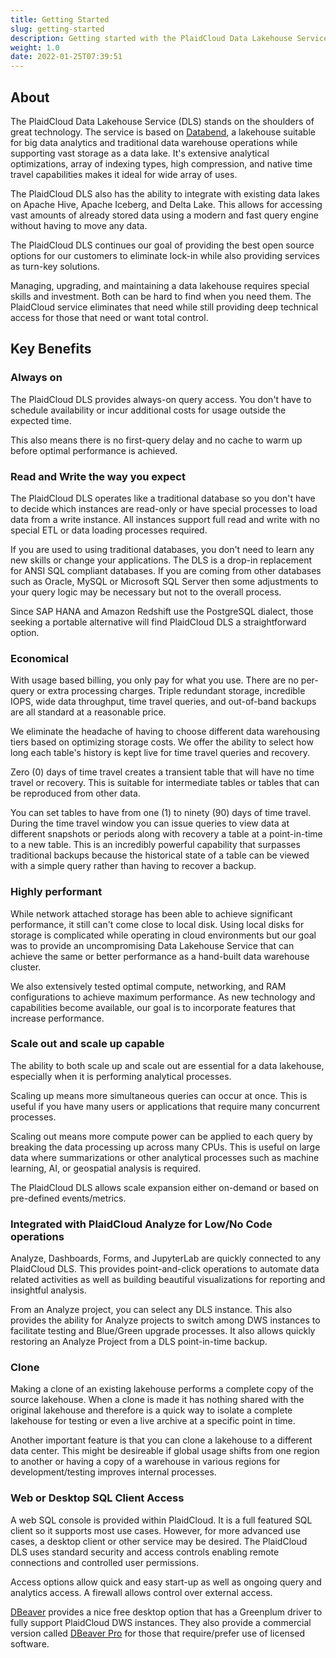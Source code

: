```yaml
---
title: Getting Started
slug: getting-started
description: Getting started with the PlaidCloud Data Lakehouse Service
weight: 1.0
date: 2022-01-25T07:39:51
---
```



## About

The PlaidCloud Data Lakehouse Service (DLS) stands on the shoulders of great technology.  The service is based on [Databend](https://github.com/PlaidCloud/databend), a lakehouse suitable for big data analytics and traditional data warehouse operations while supporting vast storage as a data lake.  It's extensive analytical optimizations, array of indexing types, high compression, and native time travel capabilities makes it ideal for wide array of uses.

The PlaidCloud DLS also has the ability to integrate with existing data lakes on Apache Hive, Apache Iceberg, and Delta Lake.  This allows for accessing vast amounts of already stored data using a modern and fast query engine without having to move any data.

The PlaidCloud DLS continues our goal of providing the best open source options for our customers to eliminate lock-in while also providing services as turn-key solutions.

Managing, upgrading, and maintaining a data lakehouse requires special skills and investment.  Both can be hard to find when you need them.  The PlaidCloud service eliminates that need while still providing deep technical access for those that need or want total control.

## Key Benefits

### Always on

The PlaidCloud DLS provides always-on query access.  You don't have to schedule availability or incur additional costs for usage outside the expected time.

This also means there is no first-query delay and no cache to warm up before optimal performance is achieved.


### Read and Write the way you expect

The PlaidCloud DLS operates like a traditional database so you don't have to decide which instances are read-only or have special processes to load data from a write instance.  All instances support full read and write with no special ETL or data loading processes required.

If you are used to using traditional databases, you don't need to learn any new skills or change your applications.  The DLS is a drop-in replacement for ANSI SQL compliant databases.  If you are coming from other databases such as Oracle, MySQL or Microsoft SQL Server then some adjustments to your query logic may be necessary but not to the overall process.

Since SAP HANA and Amazon Redshift use the PostgreSQL dialect, those seeking a portable alternative will find PlaidCloud DLS a straightforward option.


### Economical

With usage based billing, you only pay for what you use.  There are no per-query or extra processing charges.  Triple redundant storage, incredible IOPS, wide data throughput, time travel queries, and out-of-band backups are all standard at a reasonable price.

We eliminate the headache of having to choose different data warehousing tiers based on optimizing storage costs.  We offer the ability to select how long each table's history is kept live for time travel queries and recovery.

Zero (0) days of time travel creates a transient table that will have no time travel or recovery.  This is suitable for intermediate tables or tables that can be reproduced from other data.

You can set tables to have from one (1) to ninety (90) days of time travel.  During the time travel window you can issue queries to view data at different snapshots or 
periods along with recovery a table at a point-in-time to a new table.  This is an incredibly powerful capability that surpasses traditional backups because the historical state of a table can be viewed with a simple query rather than having to recover a backup.


### Highly performant

While network attached storage has been able to achieve significant performance, it still can't come close to local disk.  Using local disks for storage is complicated while operating in cloud environments but our goal was to provide an uncompromising Data Lakehouse Service that can achieve the same or better performance as a hand-built data warehouse cluster.

We also extensively tested optimal compute, networking, and RAM configurations to achieve maximum performance.  As new technology and capabilities become available, our goal is to incorporate features that increase performance.


### Scale out and scale up capable

The ability to both scale up and scale out are essential for a data lakehouse, especially when it is performing analytical processes.

Scaling up means more simultaneous queries can occur at once.  This is useful if you have many users or applications that require many concurrent processes.

Scaling out means more compute power can be applied to each query by breaking the data processing up across many CPUs.  This is useful on large data where summarizations or other analytical processes such as machine learning, AI, or geospatial analysis is required.

The PlaidCloud DLS allows scale expansion either on-demand or based on pre-defined events/metrics.


### Integrated with PlaidCloud Analyze for Low/No Code operations

Analyze, Dashboards, Forms, and JupyterLab are quickly connected to any PlaidCloud DLS.  This provides point-and-click operations to automate data related activities as well as building beautiful visualizations for reporting and insightful analysis.

From an Analyze project, you can select any DLS instance.  This also provides the ability for Analyze projects to switch among DWS instances to facilitate testing and Blue/Green upgrade processes.  It also allows quickly restoring an Analyze Project from a DLS point-in-time backup.


### Clone

Making a clone of an existing lakehouse performs a complete copy of the source lakehouse.  When a clone is made it has nothing shared with the original lakehouse and therefore is a quick way to isolate a complete lakehouse for testing or even a live archive at a specific point in time.

Another important feature is that you can clone a lakehouse to a different data center.  This might be desireable if global usage shifts from one region to another or having a copy of a warehouse in various regions for development/testing improves internal processes.


### Web or Desktop SQL Client Access

A web SQL console is provided within PlaidCloud.  It is a full featured SQL client so it supports most use cases.  However, for more advanced use cases, a desktop client or other service may be desired.  The PlaidCloud DLS uses standard security and access controls enabling remote connections and controlled user permissions.

Access options allow quick and easy start-up as well as ongoing query and analytics access.  A firewall allows control over external access.

[DBeaver](https://dbeaver.io/download/) provides a nice free desktop option that has a Greenplum driver to fully support PlaidCloud DWS instances.  They also provide a commercial version called [DBeaver Pro](https://dbeaver.com/) for those that require/prefer use of licensed software.
